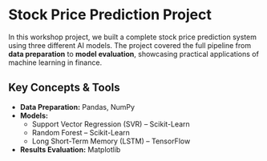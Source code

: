 # Stock Price Prediction Project

In this workshop project, we built a complete stock price prediction system using three different AI models. The project covered the full pipeline from **data preparation** to **model evaluation**, showcasing practical applications of machine learning in finance.  

## Key Concepts & Tools

- **Data Preparation:** Pandas, NumPy  
- **Models:**  
  - Support Vector Regression (SVR) – Scikit-Learn  
  - Random Forest – Scikit-Learn  
  - Long Short-Term Memory (LSTM) – TensorFlow  
- **Results Evaluation:** Matplotlib  

